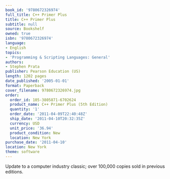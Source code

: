 ```yaml
---
book_id: '9780672326974'
full_title: C++ Primer Plus
title: C++ Primer Plus
subtitle: null
source: Bookshelf
owned: true
isbn: '9780672326974'
language:
- English
topics:
- 'Programming & Scripting Languages: General'
authors:
- Stephen Prata
publisher: Pearson Education (US)
length: 1202 pages
date_published: '2005-01-01'
format: Paperback
cover_filename: 9780672326974.jpg
order:
  order_id: 105-3805871-6702624
  product_name: C++ Primer Plus (5th Edition)
  quantity: '1'
  order_date: '2011-04-09T22:40:48Z'
  ship_date: '2011-04-10T20:32:35Z'
  currency: USD
  unit_price: '36.94'
  product_condition: New
  location: New York
purchase_date: '2011-04-10'
location: New York
theme: software
---
```

Update to a computer industry classic; over 100,000 copies sold in previous editions.
